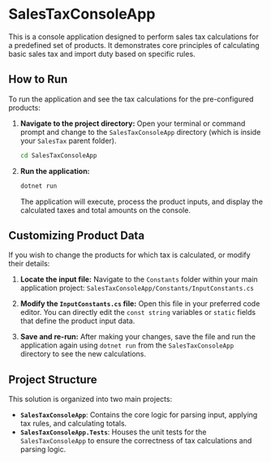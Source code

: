 # SalesTaxConsoleApp

This is a console application designed to perform sales tax calculations for a predefined set of products. It demonstrates core principles of calculating basic sales tax and import duty based on specific rules.

## How to Run

To run the application and see the tax calculations for the pre-configured products:

1.  **Navigate to the project directory:**
    Open your terminal or command prompt and change to the `SalesTaxConsoleApp` directory (which is inside your `SalesTax` parent folder).
    ```bash
    cd SalesTaxConsoleApp
    ```

2.  **Run the application:**
    ```bash
    dotnet run
    ```
    The application will execute, process the product inputs, and display the calculated taxes and total amounts on the console.

## Customizing Product Data

If you wish to change the products for which tax is calculated, or modify their details:

1.  **Locate the input file:**
    Navigate to the `Constants` folder within your main application project:
    `SalesTaxConsoleApp/Constants/InputConstants.cs`

2.  **Modify the `InputConstants.cs` file:**
    Open this file in your preferred code editor. You can directly edit the `const string` variables or `static` fields that define the product input data.

3.  **Save and re-run:**
    After making your changes, save the file and run the application again using `dotnet run` from the `SalesTaxConsoleApp` directory to see the new calculations.

## Project Structure

This solution is organized into two main projects:

* **`SalesTaxConsoleApp`**: Contains the core logic for parsing input, applying tax rules, and calculating totals.
* **`SalesTaxConsoleApp.Tests`**: Houses the unit tests for the `SalesTaxConsoleApp` to ensure the correctness of tax calculations and parsing logic.
